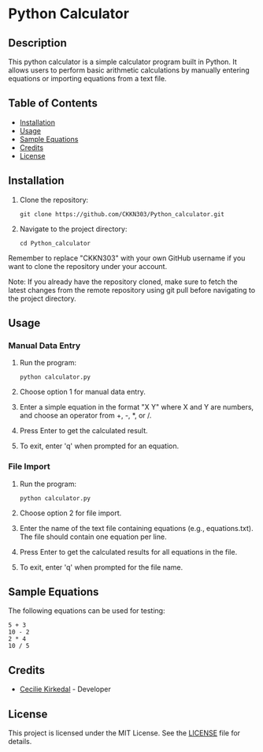 # Python Calculator

## Description

This python calculator is a simple calculator program built in Python. It allows users to perform basic arithmetic calculations by manually
entering equations or importing equations from a text file.

## Table of Contents

- [Installation](#installation)
- [Usage](#usage)
- [Sample Equations](#sample-equations)
- [Credits](#credits)
- [License](#license)

## Installation

1. Clone the repository:

   ```shell
   git clone https://github.com/CKKN303/Python_calculator.git
   ```

2. Navigate to the project directory:

   ```shell
   cd Python_calculator
   ```
Remember to replace "CKKN303" with your own GitHub username if you want to clone the repository under your account.

Note: If you already have the repository cloned, make sure to fetch the latest changes from the remote repository using git pull before navigating to the project directory.

## Usage

### Manual Data Entry

1. Run the program:

   ```shell
   python calculator.py
   ```

2. Choose option 1 for manual data entry.
3. Enter a simple equation in the format "X Y" where X and Y are numbers, and choose an operator from +, -, *, or /.
4. Press Enter to get the calculated result.
5. To exit, enter 'q' when prompted for an equation.

### File Import

1. Run the program:

   ```shell
   python calculator.py
   ```

2. Choose option 2 for file import.
3. Enter the name of the text file containing equations (e.g., equations.txt). The file should contain one equation per line.
4. Press Enter to get the calculated results for all equations in the file.
5. To exit, enter 'q' when prompted for the file name.

## Sample Equations

The following equations can be used for testing:

```
5 + 3
10 - 2
2 * 4
10 / 5
```

## Credits

- [Cecilie Kirkedal](https://github.com/your-github-username) - Developer

## License

This project is licensed under the MIT License. See the [LICENSE](LICENSE) file for details.
```
